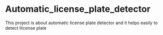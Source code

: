 # Automatic_license_plate_detector
This project is about automatic license plate detector and it helps easily to detect llicense plate
